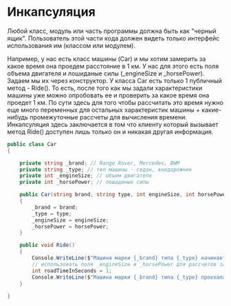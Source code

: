 # Инкапсуляция

Любой класс, модуль или часть программы должна быть как "черный ящик". Пользователь этой части кода должен видеть только интерфейс использования им (классом или модулем).

Например, у нас есть класс машины (Car) и мы хотим замерить за какое время она проедем расстояние в 1 км. У нас для этого есть поля объема двигателя и лошиданые силы (_engineSize и _horsePower). Задаем мы их через конструктор.
У класса Car есть только 1 публичный метод - Ride(). То есть, после того как мы задали характеристики машины уже можно опробовать ее и проверить за какое время она проедет 1 км. По сути здесь для того чтобы рассчитать это время нужно еще много переменных для остальных характеристик машины + какие-нибудь промежуточные рассчеты для вычисления времени. Инкапсуляция здесь заключается в том что клиенту который вызывает метод Ride() доступен лишь только он и никакая другая информация.
```C#
public class Car
{

    private string _brand; // Range Rover, Mercedes, BWM
    private string _type; // тип машины - седан, внедорожник
    private int _engineSize; // объем двигателя
    private int _horsePower; // лошадиные силы

    public Car(string brand, string type, int engineSize, int horsePower)
    {
        _brand = brand;
        _type = type;
        _engineSize = engineSize;
        _horsePower = horsePower;
    }

    public void Ride()
    {
        Console.WriteLine($"Машина марки {_brand} типа {_type} начинает ехать!");
        // использовать поля _engineSize и _horsePower для рассчетов за какое время проедет машина 1км
        int roadTimeInSeconds = 1;
        Console.WriteLine($"Машина марки {_brand} типа {_type} проехала расстояние в 1км за {roadTimeInSeconds} секунд!");
    }
    
}
```